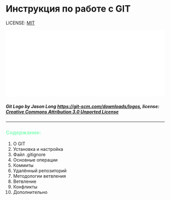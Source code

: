 # Инструкция по работе с GIT

LICENSE: [MIT](./license.md)

![git-logo](./assets/Git-Logo-White.png)

##### Git Logo by Jason Long https://git-scm.com/downloads/logos, license: [Creative Commons Attribution 3.0 Unported License](https://creativecommons.org/licenses/by/3.0/)

---
### <span style="color:#8FB">__Содержание:__
1. О GIT
2. Установка и настройка
3. Файл .gitignore
4. Основные операции
5. Коммиты
6. Удалённый репозиторий
7. Методологии ветвления
8. Ветвление
9. Конфликты
10. Дополнительно

